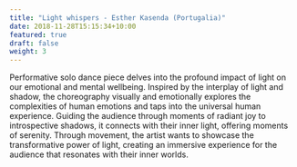 ```yaml
---
title: "Light whispers - Esther Kasenda (Portugalia)"
date: 2018-11-28T15:15:34+10:00
featured: true
draft: false
weight: 3
---
```

Performative solo dance piece delves into the profound impact of light on our emotional and mental wellbeing.  Inspired by the interplay of light and shadow, the choreography visually and emotionally explores the complexities of human emotions and taps into the universal human experience.
Guiding the audience through moments of radiant joy to introspective shadows, it connects with their inner light, offering moments of serenity. Through movement, the artist wants to showcase the transformative power of light, creating an immersive experience for the audience that resonates with their inner worlds. 